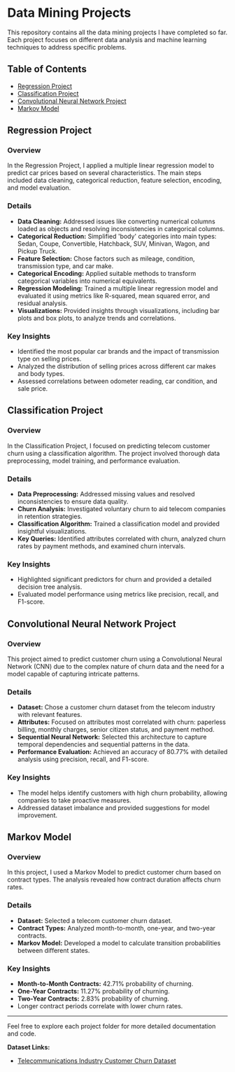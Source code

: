 # Data Mining Projects

This repository contains all the data mining projects I have completed so far. Each project focuses on different data analysis and machine learning techniques to address specific problems.

## Table of Contents

- [Regression Project](#regression-project)
- [Classification Project](#classification-project)
- [Convolutional Neural Network Project](#convolutional-neural-network-project)
- [Markov Model](#markov-model)

## Regression Project

### Overview

In the Regression Project, I applied a multiple linear regression model to predict car prices based on several characteristics. The main steps included data cleaning, categorical reduction, feature selection, encoding, and model evaluation.

### Details

- **Data Cleaning:** Addressed issues like converting numerical columns loaded as objects and resolving inconsistencies in categorical columns.
- **Categorical Reduction:** Simplified 'body' categories into main types: Sedan, Coupe, Convertible, Hatchback, SUV, Minivan, Wagon, and Pickup Truck.
- **Feature Selection:** Chose factors such as mileage, condition, transmission type, and car make.
- **Categorical Encoding:** Applied suitable methods to transform categorical variables into numerical equivalents.
- **Regression Modeling:** Trained a multiple linear regression model and evaluated it using metrics like R-squared, mean squared error, and residual analysis.
- **Visualizations:** Provided insights through visualizations, including bar plots and box plots, to analyze trends and correlations.

### Key Insights

- Identified the most popular car brands and the impact of transmission type on selling prices.
- Analyzed the distribution of selling prices across different car makes and body types.
- Assessed correlations between odometer reading, car condition, and sale price.

## Classification Project

### Overview

In the Classification Project, I focused on predicting telecom customer churn using a classification algorithm. The project involved thorough data preprocessing, model training, and performance evaluation.

### Details

- **Data Preprocessing:** Addressed missing values and resolved inconsistencies to ensure data quality.
- **Churn Analysis:** Investigated voluntary churn to aid telecom companies in retention strategies.
- **Classification Algorithm:** Trained a classification model and provided insightful visualizations.
- **Key Queries:** Identified attributes correlated with churn, analyzed churn rates by payment methods, and examined churn intervals.

### Key Insights

- Highlighted significant predictors for churn and provided a detailed decision tree analysis.
- Evaluated model performance using metrics like precision, recall, and F1-score.

## Convolutional Neural Network Project

### Overview

This project aimed to predict customer churn using a Convolutional Neural Network (CNN) due to the complex nature of churn data and the need for a model capable of capturing intricate patterns.

### Details

- **Dataset:** Chose a customer churn dataset from the telecom industry with relevant features.
- **Attributes:** Focused on attributes most correlated with churn: paperless billing, monthly charges, senior citizen status, and payment method.
- **Sequential Neural Network:** Selected this architecture to capture temporal dependencies and sequential patterns in the data.
- **Performance Evaluation:** Achieved an accuracy of 80.77% with detailed analysis using precision, recall, and F1-score.

### Key Insights

- The model helps identify customers with high churn probability, allowing companies to take proactive measures.
- Addressed dataset imbalance and provided suggestions for model improvement.

## Markov Model

### Overview

In this project, I used a Markov Model to predict customer churn based on contract types. The analysis revealed how contract duration affects churn rates.

### Details

- **Dataset:** Selected a telecom customer churn dataset.
- **Contract Types:** Analyzed month-to-month, one-year, and two-year contracts.
- **Markov Model:** Developed a model to calculate transition probabilities between different states.

### Key Insights

- **Month-to-Month Contracts:** 42.71% probability of churning.
- **One-Year Contracts:** 11.27% probability of churning.
- **Two-Year Contracts:** 2.83% probability of churning.
- Longer contract periods correlate with lower churn rates.

---

Feel free to explore each project folder for more detailed documentation and code.

**Dataset Links:**
- [Telecommunications Industry Customer Churn Dataset](https://www.kaggle.com/datasets/aadityabansalcodes/telecommunications-industry-customer-churn-dataset)
